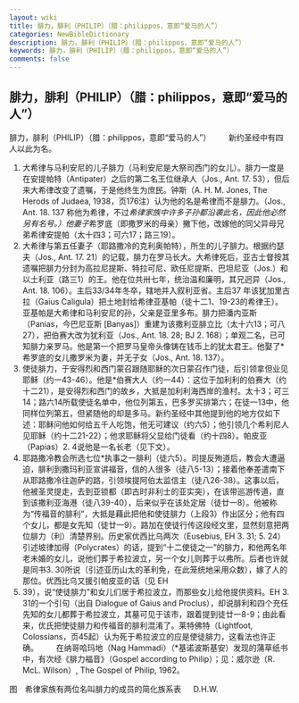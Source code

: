 ```yaml
---
layout: wiki
title: 腓力，腓利（PHILIP）（腊：philippos，意即“爱马的人”）
categories: NewBibleDictionary
description: 腓力，腓利（PHILIP）（腊：philippos，意即“爱马的人”）
keywords: 腓力，腓利（PHILIP）（腊：philippos，意即“爱马的人”）
comments: false
---
```


## 腓力，腓利（PHILIP）（腊：philippos，意即“爱马的人”）



腓力，腓利（PHILIP）（腊：philippos，意即“爱马的人”）
　　新约圣经中有四人以此为名。
1. 大希律与马利安尼的儿子腓力（马利安尼是大祭司西门的女儿）。腓力一度是在安提帕特（Antipater）之后的第二名王位继承人（Jos., Ant. 17. 53），但后来大希律改变了遗嘱，于是他终生为庶民。钟斯（A. H. M. Jones, The Herods of Judaea, 1938，页176注）认为他的名是希律而不是腓力。（Jos., Ant. 18. 137 称他为希律，不过*希律家族中许多子孙都沿袭此名，因此他必然另有名号。）他妻子*希罗底（即撒罗米的母亲）撇下他，改嫁他的同父异母兄弟希律安提帕（太十四3；可六17；路三19）。
2. 大希律与第五任妻子（耶路撒冷的克利奥帕特），所生的儿子腓力。根据约瑟夫（Jos., Ant. 17. 21）的记载，腓力在罗马长大。大希律死后，亚古士督按其遗嘱把腓力分封为高拉尼提斯、特拉可尼、欧任尼提斯、巴坦尼亚（Jos.）和以土利亚（路三1）的王。他在位共卅七年，统治温和廉明，其兄迥异（Jos., Ant. 18. 106）。主后33/34年冬卒，辖地并入叙利亚省。主后37 年该犹加里古拉（Gaius Caligula）把土地封给希律亚基帕（徒十二1、19-23的希律王）。亚基帕是大希律和马利安尼的孙，父亲是亚里多布。腓力把潘内亚斯（Panias，今巴尼亚斯 [Banyas]）重建为该撒利亚腓立比（太十六13；可八27），把伯赛大改为犹利亚（Jos., Ant. 18. 28; BJ 2. 168）；单观二名，已可知腓力亲罗马。他是第一个把罗马皇帝头像铸在钱币上的犹太君王。他娶了*希罗底的女儿撒罗米为妻，并无子女（Jos., Ant. 18. 137）。
3. 使徒腓力，于安得烈和西门蒙召跟随耶稣的次日蒙召作门徒，后引领拿但业见耶稣（约一43-46）。他是*伯赛大人（约一44）：这位于加利利的伯赛大（约十二21），是安得烈和西门的故乡，大抵是加利利海西岸的渔村。太十3；可三14；路六14所载使徒名单中，他位列第五，巴多罗买排第六；在徒一13中，他同样位列第五，但紧随他的却是多马。新约圣经中其他提到他的地方仅如下述：耶稣问他如何给五千人吃饱，他无可建议（约六5）；他引领几个希利尼人见耶稣（约十二21-22）；他求耶稣将父显给门徒看（约十四8）。帕皮亚（Papias）2. 4说他是一名长老（见下文）。
4. 耶路撒冷教会所选七位*执事之一腓利（徒六5）。司提反殉道后，教会大遭逼迫，腓利到撒玛利亚宣讲福音，信的人很多（徒八5-13）；接着他奉差遣南下从耶路撒冷往迦萨的路，引领埃提阿伯太监信主（徒八26-38）。这事以后，他被圣灵提走，去到亚锁都（即古时非利士的亚实突），在该带巡游传道，直到该撒利亚海港（徒八39-40），后来似乎在该处定居（徒廿一8）。他被称为“传福音的腓利”，大抵是藉此把他和使徒腓力（上段3）作出区分；他有四个女儿，都是女先知（徒廿一9）。路加在使徒行传这段经文里，显然刻意把两位腓力（利）清楚界别。历史家优西比乌两次（Eusebius, EH 3. 31; 5. 24）引述坡律加得（Polycrates）的话，提到“十二使徒之一”的腓力，和他两名年老未婚的女儿，说他们葬于希拉波立，另一个女儿则葬于以弗所。后者也许就是同书3. 30所说（引述亚历山太的革利免，在此笼统地采用众数），嫁了人的那位。优西比乌又援引帕皮亚的话（见 EH
3. 39），说“使徒腓力”和女儿们居于希拉波立，而那些女儿给他提供资料。EH 3. 31的一个引句（出自 Dialogue of Gaius and Proclus），却说腓利和四个充任先知的女儿都葬于希拉波立，其墓可见于该市，跟着提到徒廿一8-9；由此看来，优氏把使徒腓力和传福音的腓利混淆了。莱特佛特（Lightfoot, Colossians，页45起）认为死于希拉波立的应是使徒腓力，这看法也许正确。
　　在纳哥哈玛地（Nag Hammadi）（*基诺波斯基安）发现的蒲草纸书中，有次经《腓力福音》（Gospel according to Philip）；见：威尔逊（R. McL. Wilson）, The Gospel of Philip, 1962。
　


图　希律家族有两位名叫腓力的成员的简化族系表
　
D.H.W.




